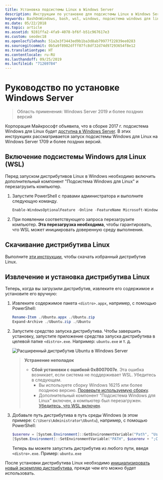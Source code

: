 ```yaml
---
title: Установка подсистемы Linux в Windows Server
description: Инструкции по установке для подсистемы Linux в Windows Server.
keywords: BashOnWindows, bash, wsl, windows, подсистема windows для linux, windowssubsystem, ubuntu, windows server
ms.date: 05/22/2018
ms.topic: article
ms.assetid: 9281ffa2-4fa9-4078-bf6f-b51c967617e3
ms.custom: seodec18
ms.openlocfilehash: 51a2e3f3443ed9b1ba3d8ab79977f22839ee0283
ms.sourcegitcommit: 0b5a9f8982dfff07fc8df32d74d97293654f8e12
ms.translationtype: HT
ms.contentlocale: ru-RU
ms.lasthandoff: 09/25/2019
ms.locfileid: "71269784"
---
```

# <a name="windows-server-installation-guide"></a>Руководство по установке Windows Server

> Область применения: Windows Server 2019 и более поздних версий

Корпорация Майкрософт объявила, что в сборке 2017 г. подсистема Windows для Linux будет [доступна в Windows Server](https://blogs.technet.microsoft.com/hybridcloud/2017/05/10/windows-server-for-developers-news-from-microsoft-build-2017/).  В этих инструкциях рассматривается запуск подсистемы Windows для Linux на Windows Server 1709 и более поздних версий.

## <a name="enable-the-windows-subsystem-for-linux-wsl"></a>Включение подсистемы Windows для Linux (WSL)

Перед запуском дистрибутивов Linux в Windows необходимо включить дополнительный компонент "Подсистема Windows для Linux" и перезагрузить компьютер.

1. Запустите PowerShell с правами администратора и выполните следующую команду.
    ```powershell
    Enable-WindowsOptionalFeature -Online -FeatureName Microsoft-Windows-Subsystem-Linux
    ```

2. При появлении соответствующего запроса перезагрузите компьютер. **Эта перезагрузка необходима**, чтобы гарантировать, что WSL может инициировать доверенную среду выполнения.

## <a name="download-a-linux-distro"></a>Скачивание дистрибутива Linux

Выполните [эти инструкции](install-manual.md), чтобы скачать избранный дистрибутив Linux.

## <a name="extract-and-install-a-linux-distro"></a>Извлечение и установка дистрибутива Linux
Теперь, когда вы загрузили дистрибутив, извлеките его содержимое и установите его вручную:

1. Извлеките содержимое пакета `<distro>.appx`, например, с помощью PowerShell:

    ```powershell
    Rename-Item ./Ubuntu.appx ./Ubuntu.zip
    Expand-Archive ./Ubuntu.zip ./Ubuntu
    ```

2. Запустите средство запуска дистрибутива. Чтобы завершить установку, запустите приложение средства запуска дистрибутива в целевой папке `<distro>.exe`. Например: `ubuntu.exe` и т. д.

    ![Расширенный дистрибутив Ubuntu в Windows Server](media/server-appx-expand.png)

    > **Устранение неполадок**
    > * **Сбой установки с ошибкой 0x8007007e**. Эта ошибка возникает, если система не поддерживает WSL. Убедитесь в следующем.
    >   * Вы используете сборку Windows 16215 или более позднюю версию. [Проверьте используемую сборку](troubleshooting.md#check-your-build-number).
    >   * Дополнительный компонент "Подсистема Windows для Linux" включен, а компьютер был перезагружен.  [Убедитесь, что WSL включен](troubleshooting.md#confirm-wsl-is-enabled).
    
3. Добавьте путь дистрибутива в путь среды Windows (в этом примере: `C:\Users\Administrator\Ubuntu`), например, с помощью PowerShell:
        
    ```powershell
    $userenv = [System.Environment]::GetEnvironmentVariable("Path", "User")
    [System.Environment]::SetEnvironmentVariable("PATH", $userenv + ";C:\Users\Administrator\Ubuntu", "User")
    ```
    Теперь вы можете запустить дистрибутив из любого пути, введя `<distro>.exe`. Пример: `ubuntu.exe`

После установки дистрибутива Linux необходимо [инициализировать новый экземпляр дистрибутива](initialize-distro.md), прежде чем его можно будет использовать.
